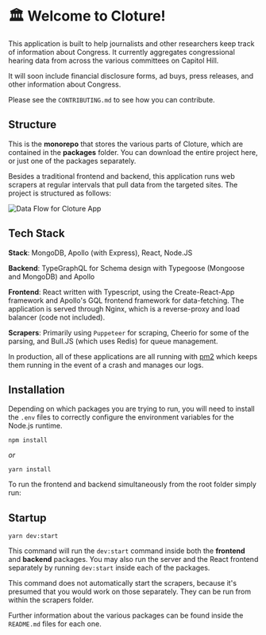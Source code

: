 # 🏛️ Welcome to Cloture!

This application is built to help journalists and other researchers keep track of information about Congress. It currently aggregates congressional hearing data from across the various committees on Capitol Hill.

It will soon include financial disclosure forms, ad buys, press releases, and other information about Congress.

Please see the `CONTRIBUTING.md` to see how you can contribute.

## Structure

This is the **monorepo** that stores the various parts of Cloture, which are contained in the **packages** folder. You can download the entire project here, or just one of the packages separately.

Besides a traditional frontend and backend, this application runs web scrapers at regular intervals that pull data from the targeted sites. The project is structured as follows:

![Data Flow for Cloture App](https://storage.googleapis.com/cloture/ClotureFlow.png)

## Tech Stack

**Stack**: MongoDB, Apollo (with Express), React, Node.JS

**Backend**: TypeGraphQL for Schema design with Typegoose (Mongoose and MongoDB) and Apollo

**Frontend**: React written with Typescript, using the Create-React-App framework and Apollo's GQL frontend framework for data-fetching. The application is served through Nginx, which is a reverse-proxy and load balancer (code not included).

**Scrapers**: Primarily using `Puppeteer` for scraping, Cheerio for some of the parsing, and Bull.JS (which uses Redis) for queue management.

In production, all of these applications are all running with [pm2](https://pm2.io/) which keeps them running in the event of a crash and manages our logs.

## Installation

Depending on which packages you are trying to run, you will need to install the `.env` files to correctly configure the environment variables for the Node.js runtime.

`npm install`

_or_

`yarn install`

To run the frontend and backend simultaneously from the root folder simply run:

## Startup

`yarn dev:start`

This command will run the `dev:start` command inside both the **frontend** and **backend** packages. You may also run the server and the React frontend separately by running `dev:start` inside each of the packages.

This command does not automatically start the scrapers, because it's presumed that you would work on those separately. They can be run from within the scrapers folder.

Further information about the various packages can be found inside the `README.md` files for each one.
